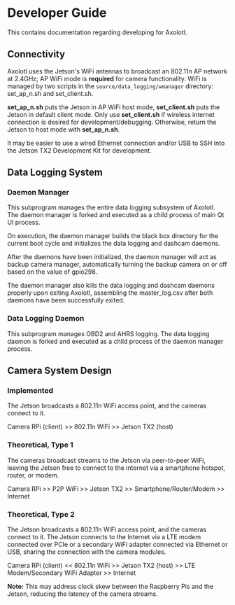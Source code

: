# Developer Guide
This contains documentation regarding developing for Axolotl.

## Connectivity
Axolotl uses the Jetson's WiFi antennas to broadcast an 802.11n AP network at 2.4GHz; AP WiFi mode is __required__ for camera functionality. WiFi is managed by two scripts in the `source/data_logging/wmanager` directory: set_ap_n.sh and set_client.sh.

__set_ap_n.sh__ puts the Jetson in AP WiFi host mode, __set_client.sh__ puts the Jetson in default client mode. Only use __set_client.sh__ if wireless internet connection is desired for development/debugging. Otherwise, return the Jetson to host mode with __set_ap_n.sh__.

It may be easier to use a wired Ethernet connection and/or USB to SSH into the Jetson TX2 Development Kit for development.

## Data Logging System
### Daemon Manager
This subprogram manages the entire data logging subsystem of Axolotl. The daemon manager is forked and executed as a child process of main Qt UI process.

On execution, the daemon manager builds the black box directory for the current boot cycle and initializes the data logging and dashcam daemons.

After the daemons have been initialized, the daemon manager will act as backup camera manager, automatically turning the backup camera on or off based on the value of gpio298.

The daemon manager also kills the data logging and dashcam daemons properly upon exiting Axolotl, assembling the master_log.csv after both daemons have been successfully exited.

### Data Logging Daemon
This subprogram manages OBD2 and AHRS logging. The data logging daemon is forked and executed as a child process of the daemon manager process.

## Camera System Design
### Implemented
The Jetson broadcasts a 802.11n WiFi access point, and the cameras connect to it.

Camera RPi (client) >> 802.11n WiFi >> Jetson TX2 (host)

### Theoretical, Type 1
The cameras broadcast streams to the Jetson via peer-to-peer WiFi, leaving the Jetson free to connect to the internet via a smartphone hotspot, router, or modem.

Camera RPi >> P2P WiFi >> Jetson TX2 >> Smartphone/Router/Modem >> Internet

### Theoretical, Type 2
The Jetson broadcasts a 802.11n WiFi access point, and the cameras connect to it. The Jetson connects to the Internet via a LTE modem connected over PCIe or a secondary WiFi adapter connected via Ethernet or USB, sharing the connection with the camera modules.

Camera RPi (client) << 802.11n WiFi >> Jetson TX2 (host) >> LTE Modem/Secondary WiFi Adapter >> Internet

__Note:__ This may address clock skew between the Raspberry Pis and the Jetson, reducing the latency of the camera streams.
